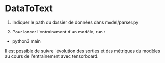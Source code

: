 # DataToText

1. Indiquer le path du dossier de données dans model/parser.py

2. Pour lancer l'entrainement d'un modèle, run : 
- python3 main

Il est possible de suivre l'évolution des sorties et des métriques du modèles au cours de l'entrainement avec tensorboard.
